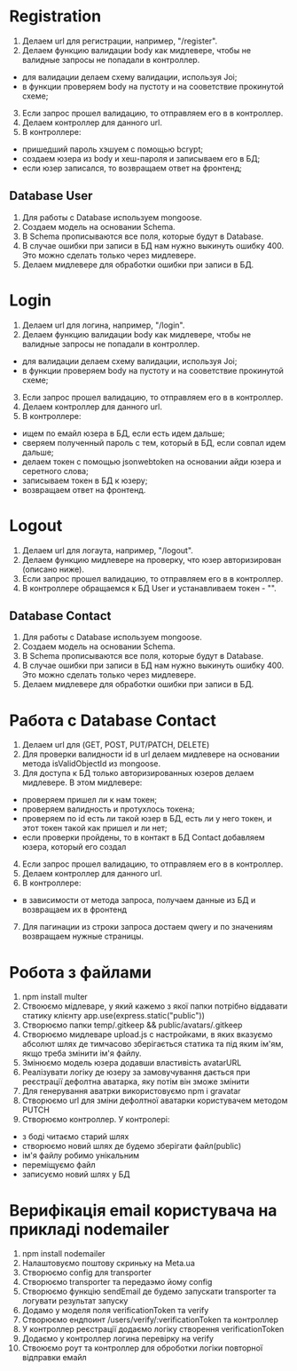 # Registration

1. Делаем url для регистрации, например, "/register".
2. Делаем функцию валидации body как мидлевере, чтобы не валидные запросы не попадали в контроллер.

- для валидации делаем схему валидации, используя Joi;
- в функции проверяем body на пустоту и на сооветствие прокинутой схеме;

3. Если запрос прошел валидацию, то отправляем его в в контроллер.
4. Делаем контроллер для данного url.
5. В контроллере:

- пришедший пароль хэшуем с помощью bcrypt;
- создаем юзера из body и хеш-пароля и записываем его в БД;
- если юзер записался, то возвращаем ответ на фронтенд;

## Database User

1. Для работы с Database используем mongoose.
2. Создаем модель на основании Schema.
3. В Schema прописываются все поля, которые будут в Database.
4. В случае ошибки при записи в БД нам нужно выкинуть ошибку 400. Это можно сделать только через мидлевере.
5. Делаем мидлевере для обработки ошибки при записи в БД.

# Login

1. Делаем url для логина, например, "/login".
2. Делаем функцию валидации body как мидлевере, чтобы не валидные запросы не попадали в контроллер.

- для валидации делаем схему валидации, используя Joi;
- в функции проверяем body на пустоту и на сооветствие прокинутой схеме;

3. Если запрос прошел валидацию, то отправляем его в в контроллер.
4. Делаем контроллер для данного url.
5. В контроллере:

- ищем по емайл юзера в БД, если есть идем дальше;
- сверяем полученный пароль с тем, который в БД, если совпал идем дальше;
- делаем токен с помощью jsonwebtoken на основании айди юзера и серетного слова;
- записываем токен в БД к юзеру;
- возвращаем ответ на фронтенд.

# Logout

1. Делаем url для логаута, например, "/logout".
2. Делаем функцию мидлевере на проверку, что юзер авторизирован (описано ниже).
3. Если запрос прошел валидацию, то отправляем его в в контроллер.
4. В контроллере обращаемся к БД User и устанавливаем токен - "".

## Database Contact

1. Для работы с Database используем mongoose.
2. Создаем модель на основании Schema.
3. В Schema прописываются все поля, которые будут в Database.
4. В случае ошибки при записи в БД нам нужно выкинуть ошибку 400. Это можно сделать только через мидлевере.
5. Делаем мидлевере для обработки ошибки при записи в БД.

# Работа с Database Contact

1. Делаем url для (GET, POST, PUT/PATCH, DELETE)
2. Для проверки валидности id в url делаем мидлевере на основании метода isValidObjectId из mongoose.
3. Для доступа к БД только авторизированных юзеров делаем мидлевере. В этом мидлевере:

- проверяем пришел ли к нам токен;
- проверяем валидность и протухлось токена;
- проверяем по id есть ли такой юзер в БД, есть ли у него токен, и этот токен такой как пришел и ли нет;
- если проверки пройдены, то в контакт в БД Contact добавляем юзера, который его создал

4. Если запрос прошел валидацию, то отправляем его в в контроллер.
5. Делаем контроллер для данного url.
6. В контроллере:

- в зависимости от метода запроса, получаем данные из БД и возвращаем их в фронтенд

7. Для пагинации из строки запроса достаем qwery и по значениям возвращаем нужные страницы.

# Робота з файлами

1. npm install multer
2. Ствоюємо мідлеваре, у який кажемо з якої папки потрібно віддавати статику клієнту
   app.use(express.static("public"))
3. Створюємо папки temp/.gitkeep && public/avatars/.gitkeep
4. Створюємо мидлеваре upload.js с настройками, в яких вказуємо абсолют шлях де тимчасово зберігається статика та під яким ім'ям, якщо треба змінити ім'я файлу.
5. Змінюємо модель юзера додавши властивість avatarURL
6. Реалізувати логіку де юзеру за замовучування дається при реєстрації дефолтна аватарка, яку потім він зможе змінити
7. Для генерування аватрки використовуємо
   npm i gravatar
8. Створюємо url для зміни дефолтної аватарки користувачем методом PUTCH
9. Створюємо контроллер. У контролері:

- з боді читаємо старий шлях
- створюємо новий шлях де будемо зберігати файл(public)
- ім'я файлу робимо унікальним
- переміщуємо файл
- записуємо новий шлях у БД

# Верифікація email користувача на прикладі nodemailer

1. npm install nodemailer
2. Налаштовуємо поштову скриньку на Meta.uа
3. Створюємо config для transporter
4. Створюємо transporter та передаэмо йому config
5. Створюємо функцію sendEmail де будемо запускати transporter та логувати результат запуску
6. Додамо у моделя поля verificationToken та verify
7. Створюємо ендпоинт /users/verify/:verificationToken та контроллер
8. У контроллер реєстрації додаємо логіку створення verificationToken
9. Додаємо у контроллер логина перевірку на verify
10. Ствоюємо роут та контроллер для оброботки логіки повторної відправки емайл
